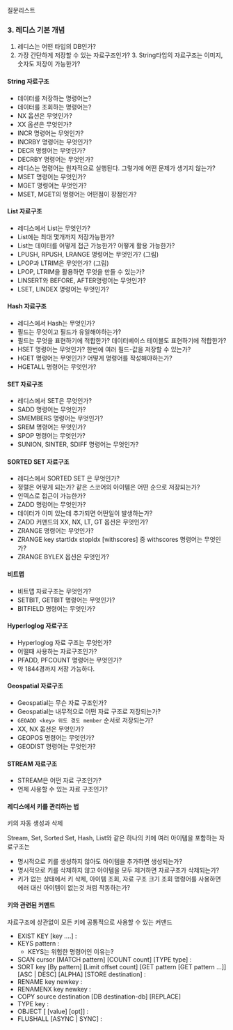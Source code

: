 질문리스트

### 3. 레디스 기본 개념

1. 레디스는 어떤 타입의 DB인가?
2. 가장 간단하게 저장할 수 있는 자료구조인가?
   3. String타입의 자료구조는 이미지, 숫자도 저장이 가능한가?

#### String 자료구조
- 데이터를 저장하는 명령어는?
- 데이터를 조회하는 명령어는?
- NX 옵션은 무엇인가?
- XX 옵션은 무엇인가?
- INCR 명령어는 무엇인가?
- INCRBY 명령어는 무엇인가?
- DECR 명령어는 무엇인가?
- DECRBY 명령어는 무엇인가?
- 레디스는 명령어는 원자적으로 실행된다. 그렇기에 어떤 문제가 생기지 않는가? 
- MSET 명령어는 무엇인가? 
- MGET 명령어는 무엇인가?
- MSET, MGET의 명령어는 어떤점이 장점인가?

#### List 자료구조
- 레디스에서 List는 무엇인가? 
- List에는 최대 몇개까지 저장가능한가?
- List는 데이터를 어떻게 접근 가능한가? 어떻게 활용 가능한가?
- LPUSH, RPUSH, LRANGE 명령어는 무엇인가? (그림)
- LPOP과 LTRIM은 무엇인가? (그림)
- LPOP, LTRIM을 활용하면 무엇을 만들 수 있는가?
- LINSERT와 BEFORE, AFTER명령어는 무엇인가?
- LSET, LINDEX 명령어는 무엇인가?

#### Hash 자료구조
- 레디스에서 Hash는 무엇인가?
- 필드는 무엇이고 필드가 유일해야하는가?
- 필드는 무엇을 표현하기에 적합한가? 데이터베이스 테이블도 표현하기에 적합한가?
- HSET 명령어는 무엇인가? 한번에 여러 필드-값을 저장할 수 있는가?
- HGET 명령어는 무엇인가? 어떻게 명령어를 작성해야하는가?
- HGETALL 명령어는 무엇인가? 

#### SET 자료구조
- 레디스에서 SET은 무엇인가?
- SADD 명령어는 무엇인가?
- SMEMBERS 명령어는 무엇인가?
- SREM 명령어는 무엇인가? 
- SPOP 명령어는 무엇인가?
- SUNION, SINTER, SDIFF 명령어는 무엇인가?

#### SORTED SET 자료구조
- 레디스에서 SORTED SET 은 무엇인가?
- 정렬은 어떻게 되는가? 같은 스코어의 아이템은 어떤 순으로 저장되는가?
- 인덱스로 접근이 가능한가?
- ZADD 명렁어는 무엇인가?
- 데이터가 이미 있는데 추가되면 어떤일이 발생하는가?
- ZADD 커맨드의 XX, NX, LT, GT 옵션은 무엇인가?
- ZRANGE 명령어는 무엇인가?
- ZRANGE key startIdx stopIdx [withscores] 중 withscores 명령어는 무엇인가?
- ZRANGE BYLEX 옵션은 무엇인가?

#### 비트맵
- 비트맵 자료구조는 무엇인가? 
- SETBIT, GETBIT 명령어는 무엇인가?
- BITFIELD 명령어는 무엇인가?

#### Hyperloglog 자료구조
- Hyperloglog 자료 구조는 무엇인가?
- 어떨때 사용하는 자료구조인가?
- PFADD, PFCOUNT 명령어는 무엇인가? 
- 약 1844경까지 저장 가능하다.

#### Geospatial 자료구조
- Geospatial는 무슨 자료 구조인가?
- Geospatial는 내무적으로 어떤 자료 구조로 저장되는가?
- `GEOADD <key> 위도 경도 member` 순서로 저장되는가?
- XX, NX 옵션은 무엇인가?
- GEOPOS 명령어는 무엇인가?
- GEODIST 명령어는 무엇인가?

#### STREAM 자료구조
- STREAM은 어떤 자료 구조인가?
- 언제 사용할 수 있는 자료 구조인가?

#### 레디스에서 키를 관리하는 법
키의 자동 생성과 삭제

Stream, Set, Sorted Set, Hash, List와 같은 하나의 키에 여러 아이템을 포함하는 자료구조는 
- 명시적으로 키를 생성하지 않아도 아이템을 추가하면 생성되는가? 
- 명시적으로 키를 삭제하지 않고 아이템을 모두 제거하면 자료구조가 삭제되는가?
- 키가 없는 상태에서 키 삭제, 아이템 조회, 자료 구조 크기 조회 명령어를 사용하면 에러 대신 아이템이 없는것 처럼 작동하는가?

#### 키와 관련된 커맨드

자료구조에 상관없이 모든 키에 공통적으로 사용할 수 있는 커맨드
- EXIST KEY [key ....] : </br>
- KEYS pattern : </br>
  - KEYS는 위험한 명령어인 이유는?
- SCAN cursor [MATCH pattern] [COUNT count] [TYPE type] :
- SORT key [By pattern] [Limit offset count] [GET pattern [GET pattern ...]] [ASC | DESC] [ALPHA] [STORE destination] :
- RENAME key newkey :
- RENAMENX key newkey :
- COPY source destination [DB destination-db] [REPLACE]
- TYPE key : 
- OBJECT <subcommand> [<arg> [value] [opt]] :
- FLUSHALL [ASYNC | SYNC] :
